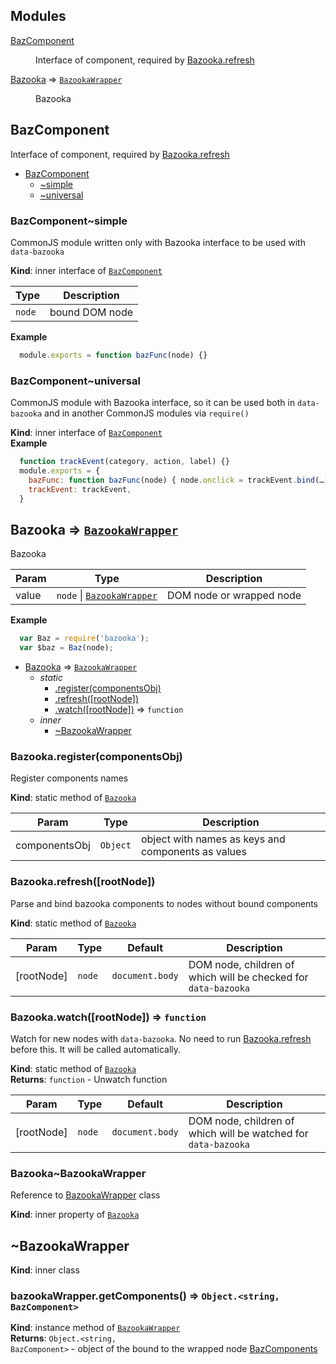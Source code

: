 ## Modules

<dl>
<dt><a href="#module_BazComponent">BazComponent</a></dt>
<dd><p>Interface of component, required by <a href="#module_Bazooka.refresh">Bazooka.refresh</a></p>
</dd>
<dt><a href="#module_Bazooka">Bazooka</a> ⇒ <code><a href="#BazookaWrapper">BazookaWrapper</a></code></dt>
<dd><p>Bazooka</p>
</dd>
</dl>

<a name="module_BazComponent"></a>
## BazComponent
Interface of component, required by [Bazooka.refresh](#module_Bazooka.refresh)


* [BazComponent](#module_BazComponent)
    * [~simple](#module_BazComponent..simple)
    * [~universal](#module_BazComponent..universal)

<a name="module_BazComponent..simple"></a>
### BazComponent~simple
CommonJS module written only with Bazooka interface to be used with `data-bazooka`

**Kind**: inner interface of <code>[BazComponent](#module_BazComponent)</code>  

| Type | Description |
| --- | --- |
| <code>node</code> | bound DOM node |

**Example**  
```javascript
  module.exports = function bazFunc(node) {}
```
<a name="module_BazComponent..universal"></a>
### BazComponent~universal
CommonJS module with Bazooka interface, so it can be used both in `data-bazooka`
and in another CommonJS modules via `require()`

**Kind**: inner interface of <code>[BazComponent](#module_BazComponent)</code>  
**Example**  
```javascript
  function trackEvent(category, action, label) {}
  module.exports = {
    bazFunc: function bazFunc(node) { node.onclick = trackEvent.bind(…) },
    trackEvent: trackEvent,
  }
```
<a name="module_Bazooka"></a>
## Bazooka ⇒ <code>[BazookaWrapper](#BazookaWrapper)</code>
Bazooka


| Param | Type | Description |
| --- | --- | --- |
| value | <code>node</code> &#124; <code>[BazookaWrapper](#BazookaWrapper)</code> | DOM node or wrapped node |

**Example**  
```javascript
  var Baz = require('bazooka');
  var $baz = Baz(node);
```

* [Bazooka](#module_Bazooka) ⇒ <code>[BazookaWrapper](#BazookaWrapper)</code>
    * _static_
        * [.register(componentsObj)](#module_Bazooka.register)
        * [.refresh([rootNode])](#module_Bazooka.refresh)
        * [.watch([rootNode])](#module_Bazooka.watch) ⇒ <code>function</code>
    * _inner_
        * [~BazookaWrapper](#module_Bazooka..BazookaWrapper)

<a name="module_Bazooka.register"></a>
### Bazooka.register(componentsObj)
Register components names

**Kind**: static method of <code>[Bazooka](#module_Bazooka)</code>  

| Param | Type | Description |
| --- | --- | --- |
| componentsObj | <code>Object</code> | object with names as keys and components as values |

<a name="module_Bazooka.refresh"></a>
### Bazooka.refresh([rootNode])
Parse and bind bazooka components to nodes without bound components

**Kind**: static method of <code>[Bazooka](#module_Bazooka)</code>  

| Param | Type | Default | Description |
| --- | --- | --- | --- |
| [rootNode] | <code>node</code> | <code>document.body</code> | DOM node, children of which will be checked for `data-bazooka` |

<a name="module_Bazooka.watch"></a>
### Bazooka.watch([rootNode]) ⇒ <code>function</code>
Watch for new nodes with `data-bazooka`. No need to run [Bazooka.refresh](#module_Bazooka.refresh) before this. It will be called automatically.

**Kind**: static method of <code>[Bazooka](#module_Bazooka)</code>  
**Returns**: <code>function</code> - Unwatch function  

| Param | Type | Default | Description |
| --- | --- | --- | --- |
| [rootNode] | <code>node</code> | <code>document.body</code> | DOM node, children of which will be watched for `data-bazooka` |

<a name="module_Bazooka..BazookaWrapper"></a>
### Bazooka~BazookaWrapper
Reference to [BazookaWrapper](#BazookaWrapper) class

**Kind**: inner property of <code>[Bazooka](#module_Bazooka)</code>  
<a name="BazookaWrapper"></a>
## ~BazookaWrapper
**Kind**: inner class  
<a name="BazookaWrapper+getComponents"></a>
### bazookaWrapper.getComponents() ⇒ <code>Object.&lt;string, BazComponent&gt;</code>
**Kind**: instance method of <code>[BazookaWrapper](#BazookaWrapper)</code>  
**Returns**: <code>Object.&lt;string, BazComponent&gt;</code> - object of the bound to the wrapped node [BazComponents](#module_BazComponent)  
